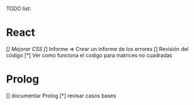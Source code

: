 TODO list:

# React
[*] Mejorar CSS
[*] Informe => Crear un informe de los errores
[] Revisión del código
[*] Ver como funciona el codigo para matrices no cuadradas

# Prolog
[] documentar Prolog
[*] revisar casos bases

